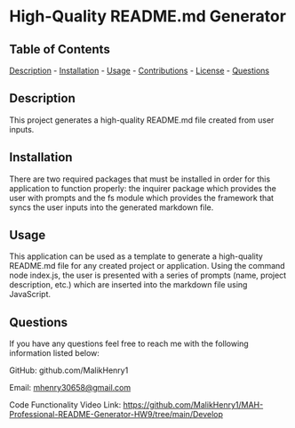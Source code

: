 # High-Quality README.md Generator
 

  ## Table of Contents
  [Description](#description)
    - [Installation](#installation)
    - [Usage](#usage)
    - [Contributions](#contributions)
    - [License](#license)
    - [Questions](#questions)

  ## Description 
  
  This project generates a high-quality README.md file created from user inputs.
    
  ## Installation 
  
  There are two required packages that must be installed in order for this application to function properly: the inquirer package which provides the user with prompts and the fs module which provides the framework that syncs the user inputs into the generated markdown file.

  ## Usage 
  
  This application can be used as a template to generate a high-quality README.md file for any created project or application. Using the command 
  node index.js, the user is presented with a series of prompts (name, project description, etc.) which are inserted into the markdown file using 
  JavaScript.

  ## Questions
  If you have any questions feel free to reach me with the following information listed below:

  GitHub: github.com/MalikHenry1
  
  Email: mhenry30658@gmail.com

  Code Functionality Video Link:  https://github.com/MalikHenry1/MAH-Professional-README-Generator-HW9/tree/main/Develop

